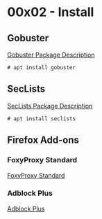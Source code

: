 # 00x02 - Install

## Gobuster

[Gobuster Package Description](https://tools.kali.org/web-applications/gobuster)

```
# apt install gobuster
```

## SecLists

[SecLists Package Description](https://tools.kali.org/password-attacks/seclists)

```
# apt install seclists
```

## Firefox Add-ons

### FoxyProxy Standard

[FoxyProxy Standard](https://addons.mozilla.org/pt-BR/firefox/addon/foxyproxy-standard/)

### Adblock Plus

[Adblock Plus](https://addons.mozilla.org/pt-BR/firefox/addon/adblock-plus/)
